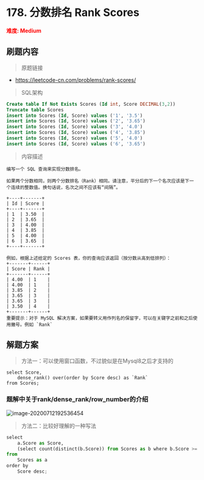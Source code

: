 # 178. 分数排名 Rank Scores

**<font color=red>难度: Medium</font>**

## 刷题内容

> 原题链接

- https://leetcode-cn.com/problems/rank-scores/

> SQL架构

```sql
Create table If Not Exists Scores (Id int, Score DECIMAL(3,2))
Truncate table Scores
insert into Scores (Id, Score) values ('1', '3.5')
insert into Scores (Id, Score) values ('2', '3.65')
insert into Scores (Id, Score) values ('3', '4.0')
insert into Scores (Id, Score) values ('4', '3.85')
insert into Scores (Id, Score) values ('5', '4.0')
insert into Scores (Id, Score) values ('6', '3.65')
```

> 内容描述

```
编写一个 SQL 查询来实现分数排名。

如果两个分数相同，则两个分数排名（Rank）相同。请注意，平分后的下一个名次应该是下一个连续的整数值。换句话说，名次之间不应该有“间隔”。

+----+-------+
| Id | Score |
+----+-------+
| 1  | 3.50  |
| 2  | 3.65  |
| 3  | 4.00  |
| 4  | 3.85  |
| 5  | 4.00  |
| 6  | 3.65  |
+----+-------+

例如，根据上述给定的 Scores 表，你的查询应该返回（按分数从高到低排列）：
+-------+------+
| Score | Rank |
+-------+------+
| 4.00  | 1    |
| 4.00  | 1    |
| 3.85  | 2    |
| 3.65  | 3    |
| 3.65  | 3    |
| 3.50  | 4    |
+-------+------+
重要提示：对于 MySQL 解决方案，如果要转义用作列名的保留字，可以在关键字之前和之后使用撇号。例如 `Rank`
```

## 解题方案

> 方法一：可以使用窗口函数，不过貌似是在Mysql8之后才支持的

```mysql
select Score, 
    dense_rank() over(order by Score desc) as `Rank`
from Scores;
```



### 题解中关于rank/dense_rank/row_number的介绍

![image-20200712192536454](https://audio-1253442168.file.myqcloud.com/final/886886/image-20200712192536454.png)



>  方法二：比较好理解的一种写法

```python
select 
    a.Score as Score,
    (select count(distinct(b.Score)) from Scores as b where b.Score >= a.Score) as `Rank`
from
    Scores as a
order by
    Score desc;
```

